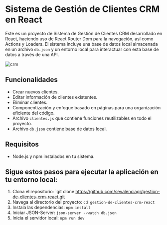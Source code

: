 # Sistema de Gestión de Clientes CRM en React

Este es un proyecto de Sistema de Gestión de Clientes CRM desarrollado en React, haciendo uso de React Router Dom para la navegación, así como Actions y Loaders. El sistema incluye una base de datos local almacenada en un archivo `db.json` y un entorno local para interactuar con esta base de datos a través de una API.

![crm](https://github.com/sevalenciagr/gestion-de-clientes-crm-react/assets/88304046/23abb282-2c4e-45c0-af5e-79391d62c45b)

## Funcionalidades

- Crear nuevos clientes.
- Editar información de clientes existentes.
- Eliminar clientes.
- Componentización y enfoque basado en páginas para una organización eficiente del código.
- Archivo `clientes.js` que contiene funciones reutilizables en todo el proyecto.
- Archivo `db.json` contiene base de datos local.

## Requisitos

- Node.js y npm instalados en tu sistema.

## Sigue estos pasos para ejecutar la aplicación en tu entorno local:

1. Clona el repositorio: `git clone https://github.com/sevalenciagr/gestion-de-clientes-crm-react.git
2. Navega al directorio del proyecto: `cd gestion-de-clientes-crm-react`
3. Instala las dependencias: `npm install`
4. Iniciar JSON-Server: `json-server --watch db.json`
5. Inicia el servidor local: `npm run dev`


